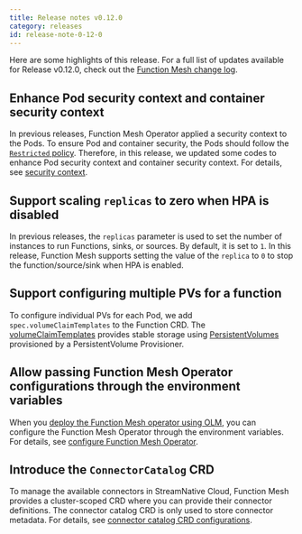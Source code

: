 ```yaml
---
title: Release notes v0.12.0
category: releases
id: release-note-0-12-0
---
```


Here are some highlights of this release. For a full list of updates available for Release v0.12.0, check out the [Function Mesh change log](https://github.com/streamnative/function-mesh/releases/tag/v0.12.0).

## Enhance Pod security context and container security context

In previous releases, Function Mesh Operator applied a security context to the Pods. To ensure Pod and container security, the Pods should follow the [`Restricted` policy](https://kubernetes.io/docs/concepts/security/pod-security-standards/#restricted). Therefore, in this release, we updated some codes to enhance Pod security context and container security context. For details, see [security context](/docs/function-mesh/function-mesh-crd.md#security-context).

## Support scaling `replicas` to zero when HPA is disabled

In previous releases, the `replicas` parameter is used to set the number of instances to run Functions, sinks, or sources. By default, it is set to `1`. In this release, Function Mesh supports setting the value of the `replica` to `0` to stop the function/source/sink when HPA is enabled.

## Support configuring multiple PVs for a function

To configure individual PVs for each Pod, we add `spec.volumeClaimTemplates` to the Function CRD. The [volumeClaimTemplates](https://kubernetes.io/docs/concepts/workloads/controllers/statefulset/#volume-claim-templates) provides stable storage using [PersistentVolumes](https://kubernetes.io/docs/concepts/storage/persistent-volumes/) provisioned by a PersistentVolume Provisioner.

## Allow passing Function Mesh Operator configurations through the environment variables

When you [deploy the Function Mesh operator using OLM](/install-function-mesh#install-function-mesh-using-olm.md), you can configure the Function Mesh Operator through the environment variables. For details, see [configure Function Mesh Operator](/reference/function-mesh-config.md#configure-function-mesh-operator).

## Introduce the `ConnectorCatalog` CRD

To manage the available connectors in StreamNative Cloud, Function Mesh provides a cluster-scoped CRD where you can provide their connector definitions. The connector catalog CRD is only used to store connector metadata. For details, see [connector catalog CRD configurations](/docs/reference/crd-config/connector-catalog.md).

